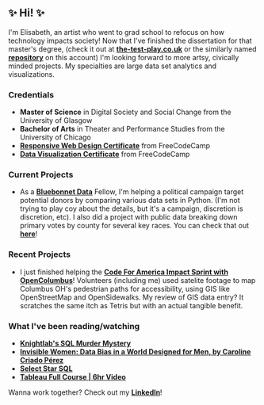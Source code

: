 ## ✨ Hi! ✨
I'm Elisabeth, an artist who went to grad school to refocus on how technology impacts society! Now that I've finished the dissertation for that master's degree, (check it out at **[the-test-play.co.uk](https://www.the-test-play.co.uk)** or the similarly named **[repository](https://github.com/elisabethdeltoro/the-test-play)** on this account) I'm looking forward to more artsy, civically minded projects. My specialties are large data set analytics and visualizations.

### Credentials
 - <b>Master of Science</b> in Digital Society and Social Change from the University of Glasgow</br>
 - <b>Bachelor of Arts</b> in Theater and Performance Studies from the University of Chicago
 - **[Responsive Web Design Certificate](https://www.freecodecamp.org/certification/elisabethsusername/responsive-web-design)** from FreeCodeCamp
 - **[Data Visualization Certificate](https://freecodecamp.org/certification/elisabethsusername/data-visualization)** from FreeCodeCamp
 
 ### Current Projects
  - As a **[Bluebonnet Data](https://github.com/bluebonnet-data)** Fellow, I'm helping a political campaign target potential donors by comparing various data sets in Python. (I'm not trying to play coy about the details, but it's a campaign, discretion is discretion, etc). I also did a project with public data breaking down primary votes by county for several key races. You can check that out **[here](https://github.com/elisabethdeltoro/primary-voter-project)**!
  
 ### Recent Projects
  - I just finished helping the **[Code For America Impact Sprint with OpenColumbus](https://github.com/SCODEMeetup/cfa-impact-sprints)**! Volunteers (including me) used satelite footage to map Columbus OH's pedestrian paths for accessibility, using GIS like OpenStreetMap and OpenSidewalks. My review of GIS data entry? It scratches the same itch as Tetris but with an actual tangible benefit.

### What I've been reading/watching
 - **[Knightlab's SQL Murder Mystery](https://mystery.knightlab.com/)**
 - **[Invisible Women: Data Bias in a World Designed for Men, by Caroline Criado Pérez](https://app.thestorygraph.com/books/681ebf7e-7c19-41ad-8b07-eac511dcce8b)** 
 - **[Select Star SQL](https://selectstarsql.com/)** 
 - **[Tableau Full Course | 6hr Video](https://www.youtube.com/watch?v=aHaOIvR00So&ab_channel=edureka%21)**

Wanna work together? Check out my **[LinkedIn](https://www.linkedin.com/in/elisabeth-del-toro)**!
